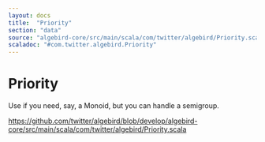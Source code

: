 ```yaml
---
layout: docs
title:  "Priority"
section: "data"
source: "algebird-core/src/main/scala/com/twitter/algebird/Priority.scala"
scaladoc: "#com.twitter.algebird.Priority"
---
```


# Priority

Use if you need, say, a Monoid, but you can handle a semigroup.

https://github.com/twitter/algebird/blob/develop/algebird-core/src/main/scala/com/twitter/algebird/Priority.scala
